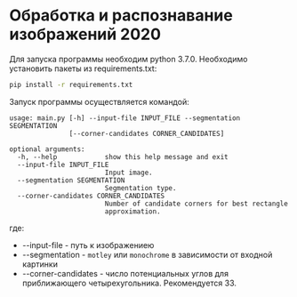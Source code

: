 # Обработка и распознавание изображений 2020
Для запуска программы необходим python 3.7.0. Необходимо установить
пакеты из requirements.txt:
```bash
pip install -r requirements.txt
```
Запуск программы осуществляется командой:
```
usage: main.py [-h] --input-file INPUT_FILE --segmentation SEGMENTATION
               [--corner-candidates CORNER_CANDIDATES]

optional arguments:
  -h, --help            show this help message and exit
  --input-file INPUT_FILE
                        Input image.
  --segmentation SEGMENTATION
                        Segmentation type.
  --corner-candidates CORNER_CANDIDATES
                        Number of candidate corners for best rectangle
                        approximation.
```
где:
* --input-file - путь к изображениею
* --segmentation - `motley` или `monochrome` в зависимости от входной картинки
* --corner-candidates - число потенциальных углов для приближающего четырехугольника. Рекомендуется 33.
